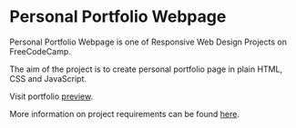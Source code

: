 # Personal Portfolio Webpage

Personal Portfolio Webpage is one of Responsive Web Design Projects on FreeCodeCamp.

The aim of the project is to create personal portfolio page in plain HTML, CSS and JavaScript.

Visit portfolio [preview](https://eaczechova.github.io/Personal-Portfolio-Webpage/).

More information on project requirements can be found [here](https://learn.freecodecamp.org/responsive-web-design/responsive-web-design-projects/build-a-personal-portfolio-webpage).
